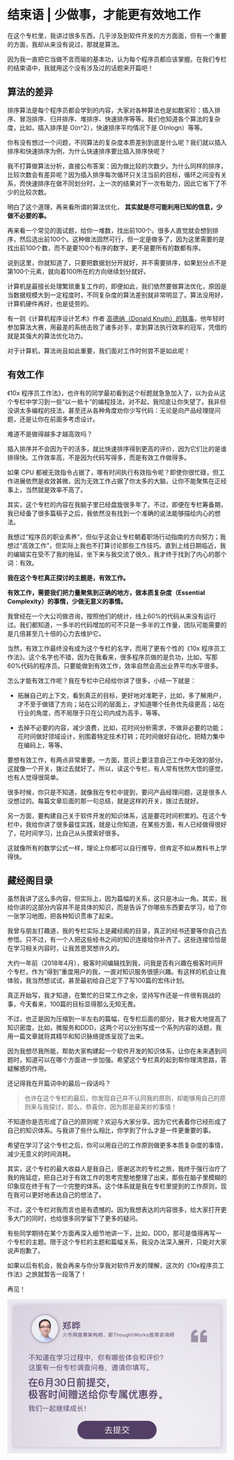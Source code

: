 # 结束语 | 少做事，才能更有效地工作


在这个专栏里，我讲过很多东西，几乎涉及到软件开发的方方面面，但有一个重要的方面，我却从来没有说过，那就是算法。

因为我一直把它当做不言而喻的基本功，认为每个程序员都应该掌握。在我们专栏的结束语中，我就用这个没有涉及过的话题来开篇吧！

## 算法的差异

排序算法是每个程序员都会学到的内容，大家对各种算法也是如数家珍：插入排序、冒泡排序、归并排序、堆排序、快速排序等等。我们也知道各个算法的复杂度，比如，插入排序是 O(n^2），快速排序平均情况下是 O(nlogn）等等。

你有没有想过一个问题，不同算法的复杂度本质差别到底是什么呢？我们就以插入排序和快速排序为例，为什么快速排序要比插入排序快呢？

我不打算做算法分析，直接公布答案：因为做比较的次数少。为什么同样的排序，比较次数会有差异呢？因为插入排序每次循环只关注当前的目标，循环之间没有关系，而快速排序在做不同划分时，上一次的结果对下一次有助力，因此它省下了不少的比较次数。

明白了这个道理，再来看所谓的算法优化， **其实就是尽可能利用已知的信息，少做不必要的事。**

再来看一个常见的面试题，给你一堆数，找出前100个。很多人直觉就会想到排序，然后选出前100个。这种做法固然可行，但一定是做多了，因为这里需要的是找出前100个数，而不是要100个有序的数字，更不是要所有的数都有序。

说到这里，你就知道了，只要把数据划分开就好，并不需要排序，如果划分点不是第100个元素，就向着100所在的方向继续划分就好。

计算机是最擅长处理繁琐重复工作的，即便如此，我们依然要做算法优化，原因是当数据规模大到一定程度时，不同复杂度的算法差别就非常明显了。算法没用好，计算机硬件再好，也是徒劳的。

有一则《计算机程序设计艺术》作者 [高德纳（Donald Knuth）的轶事](http://book.douban.com/subject/10432364/)，他年轻时参加算法大赛，用最差的系统击败了诸多对手，拿到算法执行效率的冠军，凭借的就是其强大的算法优化功力。

对于计算机，算法尚且如此重要，我们面对工作时何尝不是如此呢！

## 有效工作

《10x 程序员工作法》，也许有的同学最初看到这个标题就急急加入了，以为会从这个专栏中学习到一些“以一抵十”的编程技法，对不起，我彻底让你失望了。我非但没讲太多编程的技法，甚至还从各种角度劝你少写代码：无论是向产品经理提问题，还是让你在前面多考虑设计。

难道不是做得越多才越高效吗？

插入排序并不会因为干的活多，就比快速排序得到更高的评价，因为它们比的是谁排得快。工作效率高，不是因为代码写得多，而是有效工作做得多。

如果 CPU 都被无效指令占据了，哪有时间执行有效指令呢？即使你很忙碌，但工作进展依然是收效甚微，因为无效工作占据了你太多的大脑，让你不能聚焦在正经事上，当然就是效率不高了。

其实，这个专栏的内容在我脑子里已经盘旋很多年了。不过，即便在专栏筹备期，我已经备了很多篇稿子之后，我依然没有找到一个准确的说法能够描绘内心的想法。

我想过“程序员的职业素养”，但似乎这会让专栏朝着职场行动指南的方向努力；我想过“高效工作”，但实际上我也不打算讨论那些工作技巧。直到上线日期临近，我的编辑实在受不了我的拖延，坐下来与我交流了很久，我才终于找到了内心的那个词：有效。

**我在这个专栏真正探讨的主题是，有效工作。**

**有效工作，需要我们把力量聚焦到正确的地方，做本质复杂度（Essential Complexity）的事情，少做无意义的事情。**

我曾经在一个大公司做咨询，按照他们的统计，线上60%的代码从来没有运行过。我们都知道，一多半的代码增加的可不只是一多半的工作量，团队可能需要的是几倍甚至几十倍的心力去维护它。

当然，有效工作最终没有成为这个专栏的名字，而用了更有个性的《10x 程序员工作法》。这个名字也不错，因为在我看来，很多程序员做的是负功，比如，写那60%代码的程序员。只要能做到有效工作，效率自然会高出业界平均水平很多。

怎么才能有效工作呢？我在专栏中已经给你讲了很多，小结一下就是：

- 拓展自己的上下文，看到真正的目标，更好地对准靶子，比如，多了解用户，才不至于做错了方向；站在公司的层面上，才知道哪个任务优先级更高；站在行业的角度，而不局限于只在公司内成为高手，等等。

- 去掉不必要的内容，减少浪费，比如，花时间分析需求，不做非必要的功能；花时间做好领域设计，别围着特定技术打转；花时间做好自动化，把精力集中在编码上，等等。


要想有效工作，有两点非常重要。一方面，意识上要注意自己工作中无效的部分。这就像一个开关，拨过去就好了。所以，读这个专栏，有人常有恍然大悟的感觉，也有人觉得很简单。

很多时候，你只是不知道，就像我在专栏中提到，要问产品经理问题，这是很多人没想过的。每篇文章后面的那一句总结，就是这样的开关，拨过去就好。

另一方面，要构建自己关于软件开发的知识体系，这是要花时间积累的。在这个专栏中，我给你讲了很多最佳实践，就是让你知道，在某些方面，有人已经做得很好了，花时间学习，比自己从头摸索好很多。

这就像所有的数学公式一样，理论上你都可以自行推导，但肯定不如从教科书上学得快。

## 藏经阁目录

虽然我讲了这么多内容，但实际上，因为篇幅的关系，这只是冰山一角。其实，我给你讲的这部分内容并不是具体的知识，而是告诉了你哪些东西要去学习，给了你一张学习地图，把各种知识贯串了起来。

我曾与朋友打趣道，我的专栏实际上是藏经阁的目录，真正的经书还要等你自己去参悟。只不过，有一个人把这些经书之间的知识连接给你补齐了。这些连接恰恰是在学习相关内容时，让我苦思冥想许久的。

大约一年前（2018年4月），极客时间编辑找到我，问我是否有兴趣在极客时间开个专栏，作为“得到”重度用户的我，一直对知识服务很感兴趣。有这样的机会让我体验，我当然想试试，甚至最初给自己定下了写100篇的宏伟计划。

真正开始写，我才知道，在繁忙的日常工作之余，坚持写作还是一件很有挑战的事，今天看来，100篇的目标显得那么无知无畏。

不过，也正是因为压缩到一半左右的篇幅，在专栏后面的部分，我才极大地提高了知识密度，比如，微服务和DDD，这两个可以分别写成一个系列内容的话题，我用一篇文章就将其精华和知识脉络提炼呈现了出来。

因为我想尽我所能，帮助大家构建起一个软件开发的知识体系，让你在未来遇到问题时，知道可以在哪个方面进一步加强。希望这个专栏真的起到帮你理清思路，答疑解惑的作用。

还记得我在开篇词中的最后一段话吗？

> 也许在这个专栏的最后，你发现自己并不认同我的原则，却能够用自己的原则来与我探讨，那么，恭喜你，因为那是最美妙的事情！

不知道你是否形成了自己的原则呢？欢迎与大家分享。因为它代表着你已经形成了自己的知识体系。与我讲了些什么相比，你学到了什么才是一件更重要的事。

希望在学习了这个专栏之后，你可以用自己的工作原则做更多本质复杂度的事情，减少无意义的时间消耗。

其实，这个专栏的最大收益人是我自己，感谢这次的专栏之旅，我终于强行治疗了我的拖延症，把自己对于有效工作的思考完整地整理了出来，那些在脑子里模糊的印象现在终于有了一个完整的体系。这个体系就是我在专栏里提到的工作原则，现在我可以更好地表达自己的想法了。

不过，这个专栏对我而言也是有遗憾的。因为我想表达的内容很多，给大家打开更多大门的同时，也给很多同学留下了更多的疑问。

有些同学期待在某个方面再深入细节地讲一下，比如，DDD，那可是值得再写一个专栏的主题。限于这个专栏的主题和篇幅关系，我没办法深入展开，只能对大家说声抱歉了。

如果以后有机会，我会再来与你分享我对软件开发的理解，这次的《10x程序员工作法》之旅就暂告一段落了！

再见！

[![](images/92912/a89ba340ba096c375c1b84403c78121a.jpg)](http://jinshuju.net/f/4b8yu2)